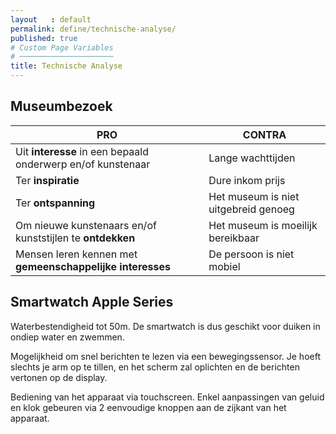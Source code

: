 ```yaml
---
layout   : default
permalink: define/technische-analyse/
published: true
# Custom Page Variables
# ─────────────────────
title: Technische Analyse
---
```


Museumbezoek
---


|PRO | CONTRA|
| --- | --- |
| Uit **interesse** in een bepaald onderwerp en/of kunstenaar | Lange wachttijden
| Ter **inspiratie** | Dure inkom prijs
| Ter **ontspanning** | Het museum is niet uitgebreid genoeg
| Om nieuwe kunstenaars en/of kunststijlen te **ontdekken** | Het museum is moeilijk bereikbaar
| Mensen leren kennen met **gemeenschappelijke interesses** | De persoon is niet mobiel


Smartwatch Apple Series
---

Waterbestendigheid tot 50m. De smartwatch is dus geschikt voor duiken in ondiep water en zwemmen.

Mogelijkheid om snel berichten te lezen via een bewegingssensor. Je hoeft slechts je arm op te tillen, en het scherm zal oplichten en de berichten vertonen op de display. 

Bediening van het apparaat via touchscreen. Enkel aanpassingen van geluid en klok gebeuren via 2 eenvoudige    knoppen aan de zijkant van het apparaat. 